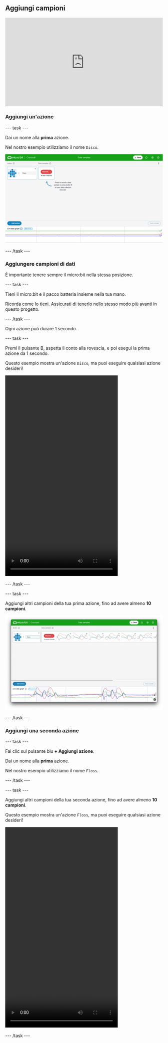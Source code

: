 ## Aggiungi campioni

<html>
  <div style="position: relative; overflow: hidden; padding-top: 56.25%;">
    <iframe style="position: absolute; top: 0; left: 0; right: 0; width: 100%; height: 100%; border: none;" src="https://www.youtube.com/embed/wCOEoAI2X28?rel=0&cc_load_policy=1" allowfullscreen allow="accelerometer; autoplay; clipboard-write; encrypted-media; gyroscope; picture-in-picture; web-share"></iframe>
  </div>
</html>

### Aggiungi un'azione

--- task ---

Dai un nome alla **prima** azione.

Nel nostro esempio utilizziamo il nome `Disco`.

![Screenshot che mostra il nome di un'azione](images/action.png)

--- /task ---

### Aggiungere campioni di dati

È importante tenere sempre il micro:bit nella stessa posizione.

--- task ---

Tieni il micro:bit e il pacco batteria insieme nella tua mano.

Ricorda come lo tieni. Assicurati di tenerlo nello stesso modo più avanti in questo progetto.

--- /task ---

Ogni azione può durare 1 secondo.

--- task ---

Premi il pulsante B, aspetta il conto alla rovescia, e poi esegui la prima azione da 1 secondo.

Questo esempio mostra un'azione `Disco`, ma puoi eseguire qualsiasi azione desideri!

<video width="360" height="640" controls>
  <source src="images/disco.mp4" type="video/mp4" alt="A video of young person recording samples of a dance move"> 
Il tuo browser non supporta tag video.
</video>

--- /task ---

--- task ---

Aggiungi altri campioni della tua prima azione, fino ad avere almeno **10 campioni**.

![Screenshot che mostra 10 esempi di un'azione](images/disco10.png)

--- /task ---

### Aggiungi una seconda azione

--- task ---

Fai clic sul pulsante blu **+ Aggiungi azione**.

Dai un nome alla **prima** azione.

Nel nostro esempio utilizziamo il nome `Floss`.

--- /task ---

--- task ---

Aggiungi altri campioni della tua seconda azione, fino ad avere almeno **10 campioni**.

Questo esempio mostra un'azione `Floss`, ma puoi eseguire qualsiasi azione desideri!

<video width="360" height="640" controls>
  <source src="images/floss.mp4" type="video/mp4" alt="A video of young person recording samples of a dance move">
Il tuo browser non supporta tag video.
</video>

--- /task ---
